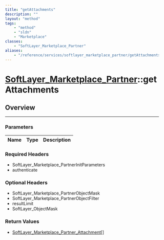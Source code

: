 ```yaml
---
title: "getAttachments"
description: ""
layout: "method"
tags:
    - "method"
    - "sldn"
    - "Marketplace"
classes:
    - "SoftLayer_Marketplace_Partner"
aliases:
    - "/reference/services/softlayer_marketplace_partner/getAttachments"
---
```

# [SoftLayer_Marketplace_Partner](/reference/services/SoftLayer_Marketplace_Partner)::getAttachments




## Overview 


-----

### Parameters 
|Name | Type | Description |
| --- | --- | --- |


### Required Headers
* SoftLayer_Marketplace_PartnerInitParameters
* authenticate


### Optional Headers
* SoftLayer_Marketplace_PartnerObjectMask
* SoftLayer_Marketplace_PartnerObjectFilter
* resultLimit
* SoftLayer_ObjectMask

### Return Values
* <a href='/reference/datatypes/SoftLayer_Marketplace_Partner_Attachment'>SoftLayer_Marketplace_Partner_Attachment[] </a>




